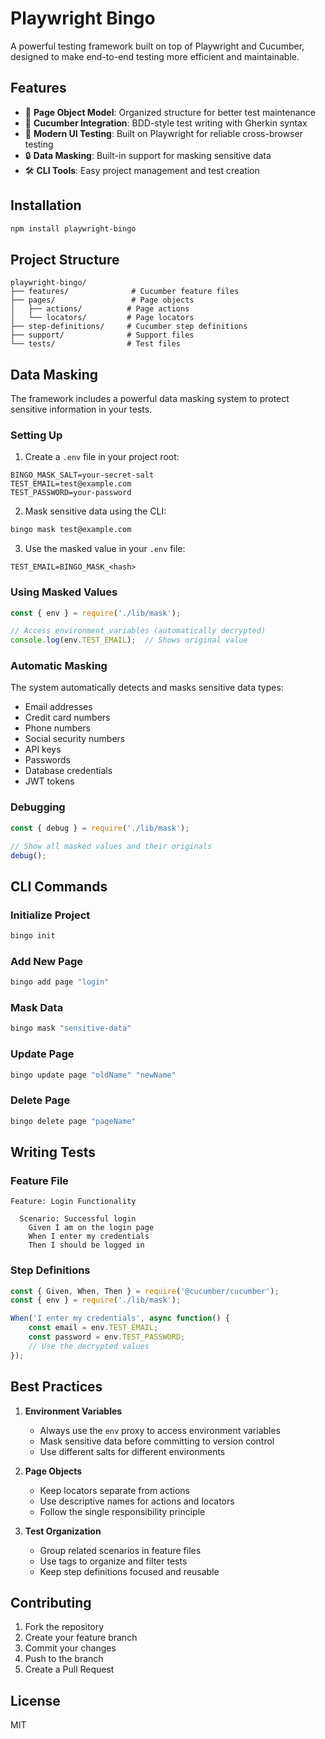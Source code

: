# Playwright Bingo

A powerful testing framework built on top of Playwright and Cucumber, designed to make end-to-end testing more efficient and maintainable.

## Features

- 🎯 **Page Object Model**: Organized structure for better test maintenance
- 🔄 **Cucumber Integration**: BDD-style test writing with Gherkin syntax
- 🎨 **Modern UI Testing**: Built on Playwright for reliable cross-browser testing
- 🔒 **Data Masking**: Built-in support for masking sensitive data
- 🛠️ **CLI Tools**: Easy project management and test creation

## Installation

```bash
npm install playwright-bingo
```

## Project Structure

```
playwright-bingo/
├── features/              # Cucumber feature files
├── pages/                 # Page objects
│   ├── actions/          # Page actions
│   └── locators/         # Page locators
├── step-definitions/     # Cucumber step definitions
├── support/              # Support files
└── tests/                # Test files
```

## Data Masking

The framework includes a powerful data masking system to protect sensitive information in your tests.

### Setting Up

1. Create a `.env` file in your project root:
```env
BINGO_MASK_SALT=your-secret-salt
TEST_EMAIL=test@example.com
TEST_PASSWORD=your-password
```

2. Mask sensitive data using the CLI:
```bash
bingo mask test@example.com
```

3. Use the masked value in your `.env` file:
```env
TEST_EMAIL=BINGO_MASK_<hash>
```

### Using Masked Values

```javascript
const { env } = require('./lib/mask');

// Access environment variables (automatically decrypted)
console.log(env.TEST_EMAIL);  // Shows original value
```

### Automatic Masking

The system automatically detects and masks sensitive data types:
- Email addresses
- Credit card numbers
- Phone numbers
- Social security numbers
- API keys
- Passwords
- Database credentials
- JWT tokens

### Debugging

```javascript
const { debug } = require('./lib/mask');

// Show all masked values and their originals
debug();
```

## CLI Commands

### Initialize Project
```bash
bingo init
```

### Add New Page
```bash
bingo add page "login"
```

### Mask Data
```bash
bingo mask "sensitive-data"
```

### Update Page
```bash
bingo update page "oldName" "newName"
```

### Delete Page
```bash
bingo delete page "pageName"
```

## Writing Tests

### Feature File
```gherkin
Feature: Login Functionality

  Scenario: Successful login
    Given I am on the login page
    When I enter my credentials
    Then I should be logged in
```

### Step Definitions
```javascript
const { Given, When, Then } = require('@cucumber/cucumber');
const { env } = require('./lib/mask');

When('I enter my credentials', async function() {
    const email = env.TEST_EMAIL;
    const password = env.TEST_PASSWORD;
    // Use the decrypted values
});
```

## Best Practices

1. **Environment Variables**
   - Always use the `env` proxy to access environment variables
   - Mask sensitive data before committing to version control
   - Use different salts for different environments

2. **Page Objects**
   - Keep locators separate from actions
   - Use descriptive names for actions and locators
   - Follow the single responsibility principle

3. **Test Organization**
   - Group related scenarios in feature files
   - Use tags to organize and filter tests
   - Keep step definitions focused and reusable

## Contributing

1. Fork the repository
2. Create your feature branch
3. Commit your changes
4. Push to the branch
5. Create a Pull Request

## License

MIT 